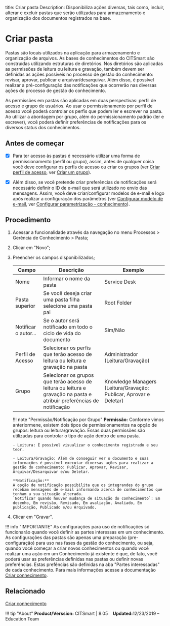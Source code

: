 title: Criar pasta
Description: Disponibiliza ações diversas, tais como, incluir, alterar e excluir pastas que serão utilizadas para armazenamento e organização dos documentos registrados na base.

# Criar pasta

Pastas são locais utilizados na aplicação para armazenamento e organização de arquivos. As bases de conhecimentos do CITSmart são construídas utilizando estruturas de diretórios. Nos diretórios são aplicadas as permissões de leitura ou leitura e gravação, também devem ser definidas as ações possíveis no processo de gestão do conhecimento: revisar, aprovar, publicar e arquivar/desarquivar. Além disso, é possível realizar a pré-configuração das notificações que ocorrerão nas diversas ações do processo de gestão do conhecimento.

As permissões em pastas são aplicadas em duas perspectivas: perfil de acesso e grupo de usuários. Ao usar o permissionamento por perfil de acesso você poderá controlar os perfis que podem ler e escrever na pasta. Ao utilizar a abordagem por grupo, além do permissionamento padrão (ler e escrever), você poderá definir preferências de notificações para os diversos status dos conhecimentos.

## Antes de começar

- [X] Para ter acesso às pastas é necessário utilizar uma forma de permissionamento (perfil ou grupo), assim, antes de qualquer coisa você deve configurar os perfis de acesso ou criar os grupos (ver [Criar perfil de acesso][2], ver [Criar um grupo][3]).

- [X] Além disso, se você pretende criar preferências de notificações será necessário definir o ID de e-mail que será utilizado no envio das mensagens. Assim, você deve criar/configurar modelos de e-mail e logo após realizar a configuração dos parâmetros (ver [Configurar modelo de e-mail][4], ver [Configurar parametrização - conhecimento][5]).

## Procedimento

1.  Acessar a funcionalidade através da navegação no menu Processos > Gerência de Conhecimento > Pasta;

2.  Clicar em "Novo";

3.  Preencher os campos disponibilizados;

    | Campo | Descrição | Exemplo |
    |-------|-----------|---------|
    | Nome | Informar o nome da pasta | Service Desk |
    | Pasta superior | Se você deseja criar uma pasta filha selecione uma pasta pai | Root Folder |
    | Notificar o autor... | Se o autor será notificado em todo o ciclo de vida do documento | Sim/Não |
    | Perfil de Acesso | Selecionar os perfis que terão acesso de leitura ou leitura e gravação na pasta | Administrador (Leitura/Gravação) |
    | Grupo | Selecionar os grupos que terão acesso de leitura ou leitura e gravação na pasta e atribuir preferências de notificação | Knowledge Managers (Leitura/Gravação: Publicar, Aprovar e Deletar) |

    !!! note "Permissão/Notificação por Grupo"
        **Permissão:**
        Conforme vimos anteriormene, existem dois tipos de permissionamentos na opção de grupos: leitura ou leitura/gravação. Essas duas permissões são utilizadas para controlar o tipo de ação dentro de uma pasta.
        
        - Leitura: É possível visualizar o conhecimento registrado e seu teor.
        
        - Leitura/Gravação: Além de conseguir ver o documento e suas informações é possível executar diversas ações para realizar a gestão do conhecimento: Publicar, Aprovar, Revisar, Arquivar/Desarquivar e/ou Deletar.
        
        **Notificação:**
        A opção de notificação possibilita que os integrandes do grupo recebam mensagems de e-mail informando acerca de conhecimentos que tenham a sua situação alterada.
        `Notificar quando houver mudança de situação do conhecimento`: Em desenho, Em revisão, Revisado, Em avaliação, Avaliado, Em publicação, Publicado e/ou Arquivado.


4.  Clicar em "Gravar".

!!! info "IMPORTANTE"
    As configurações para uso de notificações só funcionarão quando você definir as partes interessas em um conhecimento. As configurações das pastas são apenas uma preparação (pre-configuração) para uso nas fases da gestão do conhecimento, ou seja, quando você começar a criar novos conhecimentos ou quando você realizar uma ação em um Conhecimento já existente é que, de fato, você poderá usar as preferências definidas nas pastas ou definir novas preferências. Estas prefências são definidas na aba "Partes interessadas" de cada conhecimento. Para mais informações acesse a documentação [Criar conhecimento][1].


## Relacionado

[Criar conhecimento][1]


!!! tip "About"
    <b>Product/Verssion:</b> CITSmart | 8.05 &nbsp;&nbsp;
    <b>Updated:</b>12/23/2019 – Education Team

[1]:/pt-br/citsmart-platform-9/processes/knowledge/use/create-knowledge.html
[2]:/pt-br/citsmart-platform-9/initial-settings/access-settings/user/register-groups.html
[3]:/pt-br/citsmart-platform-9/initial-settings/access-settings/profile/create-profile-access.html
[4]:/pt-br/citsmart-platform-9/platform-administration/email-settings/email-templates-configure-email-template.html
[5]:/pt-br/citsmart-platform-9/platform-administration/parameters-list/configure-parametrization-knowledge.html